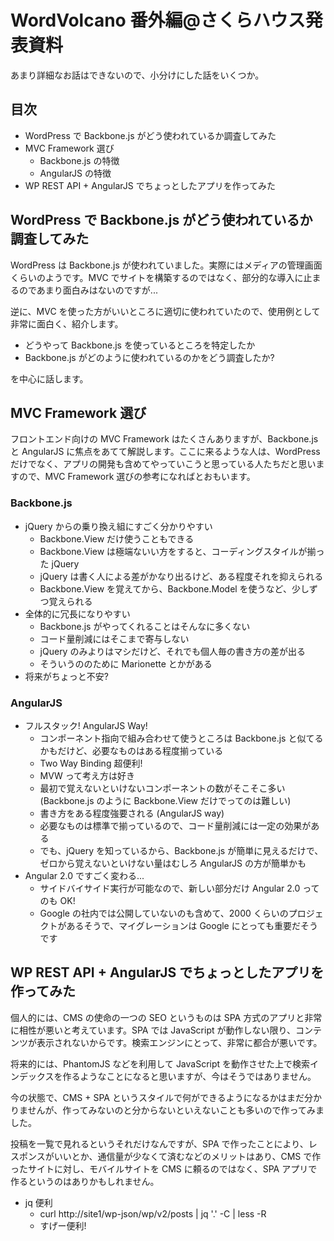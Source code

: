 # WordVolcano 番外編@さくらハウス発表資料
あまり詳細なお話はできないので、小分けにした話をいくつか。

## 目次
* WordPress で Backbone.js がどう使われているか調査してみた
* MVC Framework 選び
  - Backbone.js の特徴
  - AngularJS の特徴
* WP REST API + AngularJS でちょっとしたアプリを作ってみた


## WordPress で Backbone.js がどう使われているか調査してみた
WordPress は Backbone.js が使われていました。実際にはメディアの管理画面くらいのようです。MVC でサイトを構築するのではなく、部分的な導入に止まるのであまり面白みはないのですが...

逆に、MVC を使った方がいいところに適切に使われていたので、使用例として非常に面白く、紹介します。

* どうやって Backbone.js を使っているところを特定したか
* Backbone.js がどのように使われているのかをどう調査したか?

を中心に話します。


## MVC Framework 選び
フロントエンド向けの MVC Framework はたくさんありますが、Backbone.js と AngularJS に焦点をあてて解説します。ここに来るような人は、WordPress だけでなく、アプリの開発も含めてやっていこうと思っている人たちだと思いますので、MVC Framework 選びの参考になればとおもいます。


### Backbone.js
* jQuery からの乗り換え組にすごく分かりやすい
  - Backbone.View だけ使うこともできる
  - Backbone.View は極端ないい方をすると、コーディングスタイルが揃った jQuery
  - jQuery は書く人による差がかなり出るけど、ある程度それを抑えられる
  - Backbone.View を覚えてから、Backbone.Model を使うなど、少しずつ覚えられる
* 全体的に冗長になりやすい
  - Backbone.js がやってくれることはそんなに多くない
  - コード量削減にはそこまで寄与しない
  - jQuery のみよりはマシだけど、それでも個人毎の書き方の差が出る
  - そういうののために Marionette とかがある
* 将来がちょっと不安?


### AngularJS
* フルスタック! AngularJS Way!
  - コンポーネント指向で組み合わせて使うところは Backbone.js と似てるかもだけど、必要なものはある程度揃っている
  - Two Way Binding 超便利!
  - MVW って考え方は好き
  - 最初で覚えないといけないコンポーネントの数がそこそこ多い (Backbone.js のように Backbone.View だけでってのは難しい)
  - 書き方をある程度強要される (AngularJS way)
  - 必要なものは標準で揃っているので、コード量削減には一定の効果がある
  - でも、jQuery を知っているから、Backbone.js が簡単に見えるだけで、ゼロから覚えないといけない量はむしろ AngularJS の方が簡単かも
* Angular 2.0 ですごく変わる...
  - サイドバイサイド実行が可能なので、新しい部分だけ Angular 2.0 ってのも OK!
  - Google の社内では公開していないのも含めて、2000 くらいのプロジェクトがあるそうで、マイグレーションは Google にとっても重要だそうです


## WP REST API + AngularJS でちょっとしたアプリを作ってみた
個人的には、CMS の使命の一つの SEO というものは SPA 方式のアプリと非常に相性が悪いと考えています。SPA では JavaScript が動作しない限り、コンテンツが表示されないからです。検索エンジンにとって、非常に都合が悪いです。

将来的には、PhantomJS などを利用して JavaScript を動作させた上で検索インデックスを作るようなことになると思いますが、今はそうではありません。

今の状態で、CMS + SPA というスタイルで何ができるようになるかはまだ分かりませんが、作ってみないのと分からないといえないことも多いので作ってみました。

投稿を一覧で見れるというそれだけなんですが、SPA で作ったことにより、レスポンスがいいとか、通信量が少なくて済むなどのメリットはあり、CMS で作ったサイトに対し、モバイルサイトを CMS に頼るのではなく、SPA アプリで作るというのはありかもしれません。

* jq 便利
  - curl http://site1/wp-json/wp/v2/posts | jq '.' -C | less -R
  - すげー便利!